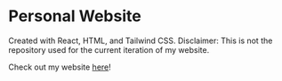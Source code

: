 # Personal Website

Created with React, HTML, and Tailwind CSS. Disclaimer: This is not the repository used for the current iteration of my website.

Check out my website [here](https://tonyf.netlify.app/)!
